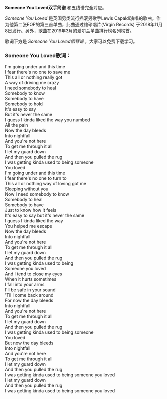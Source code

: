 

**Someone You Loved双手简谱** 和五线谱完全对应。

_Someone You Loved_ 是英国另类流行摇滚男歌手Lewis
Capaldi演唱的歌曲。作为他第二张EOP的第三首单曲，此曲通过维珍唱片(Virgin Records)
于2018年11月8日发行。另外，歌曲在2019年3月的爱尔兰单曲排行榜名列榜首。

歌词下方是 _Someone You Loved钢琴谱_ ，大家可以免费下载学习。

### Someone You Loved歌词：

I'm going under and this time  
I fear there's no one to save me  
This all or nothing really got  
A way of driving me crazy  
I need somebody to heal  
Somebody to know  
Somebody to have  
Somebody to hold  
It's easy to say  
But it's never the same  
I guess I kinda liked the way you numbed  
All the pain  
Now the day bleeds  
Into nightfall  
And you're not here  
To get me through it all  
I let my guard down  
And then you pulled the rug  
I was getting kinda used to being someone  
You loved  
I'm going under and this time  
I fear there's no one to turn to  
This all or nothing way of loving got me  
Sleeping without you  
Now I need somebody to know  
Somebody to heal  
Somebody to have  
Just to know how it feels  
It's easy to say but it's never the same  
I guess I kinda liked the way  
You helped me escape  
Now the day bleeds  
Into nightfall  
And you're not here  
To get me through it all  
I let my guard down  
And then you pulled the rug  
I was getting kinda used to being  
Someone you loved  
And I tend to close my eyes  
When it hurts sometimes  
I fall into your arms  
I'll be safe in your sound  
'Til I come back around  
For now the day bleeds  
Into nightfall  
And you're not here  
To get me through it all  
I let my guard down  
And then you pulled the rug  
I was getting kinda used to being someone  
You loved  
But now the day bleeds  
Into nightfall  
And you're not here  
To get me through it all  
I let my guard down  
And then you pulled the rug  
I was getting kinda used to being someone you loved  
I let my guard down  
And then you pulled the rug  
I was getting kinda used to being someone you loved


